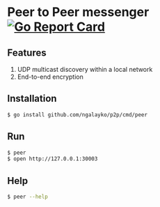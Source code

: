 # Peer to Peer messenger [![Go Report Card](https://goreportcard.com/badge/github.com/ngalayko/p2p)](https://goreportcard.com/report/github.com/ngalayko/p2p)

## Features

1. UDP multicast discovery within a local network
2. End-to-end encryption

## Installation

```bash
$ go install github.com/ngalayko/p2p/cmd/peer
```

## Run 

```bash
$ peer
$ open http://127.0.0.1:30003
```

## Help 

```bash
$ peer --help
```
